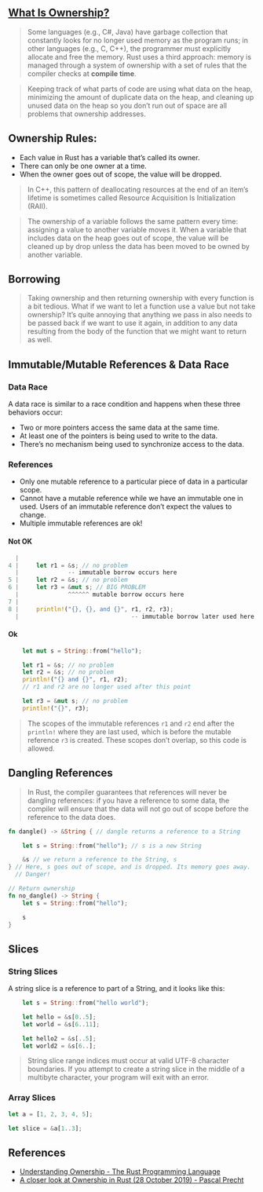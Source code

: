 ## [What Is Ownership?](https://doc.rust-lang.org/book/ch04-01-what-is-ownership.html)
> Some languages (e.g., C#, Java) have garbage collection that constantly looks for no longer used memory as the program runs; in other languages (e.g., C, C++), the programmer must explicitly allocate and free the memory. Rust uses a third approach: memory is managed through a system of ownership with a set of rules that the compiler checks at **compile time**. 

> Keeping track of what parts of code are using what data on the heap, minimizing the amount of duplicate data on the heap, and cleaning up unused data on the heap so you don’t run out of space are all problems that ownership addresses. 

## Ownership Rules:
- Each value in Rust has a variable that’s called its owner.
- There can only be one owner at a time.
- When the owner goes out of scope, the value will be dropped.

> In C++, this pattern of deallocating resources at the end of an item’s lifetime is sometimes called Resource Acquisition Is Initialization (RAII).

> The ownership of a variable follows the same pattern every time: assigning a value to another variable moves it. When a variable that includes data on the heap goes out of scope, the value will be cleaned up by drop unless the data has been moved to be owned by another variable.

## Borrowing
> Taking ownership and then returning ownership with every function is a bit tedious. What if we want to let a function use a value but not take ownership? It’s quite annoying that anything we pass in also needs to be passed back if we want to use it again, in addition to any data resulting from the body of the function that we might want to return as well.

## Immutable/Mutable References & Data Race

### Data Race
A data race is similar to a race condition and happens when these three behaviors occur:

- Two or more pointers access the same data at the same time.
- At least one of the pointers is being used to write to the data.
- There’s no mechanism being used to synchronize access to the data.

### References

- Only one mutable reference to a particular piece of data in a particular scope. 
- Cannot have a mutable reference while we have an immutable one in used. Users of an immutable reference don’t expect the values to change. 
- Multiple immutable references are ok!

#### Not OK
```Rust
  |
4 |     let r1 = &s; // no problem
  |              -- immutable borrow occurs here
5 |     let r2 = &s; // no problem
6 |     let r3 = &mut s; // BIG PROBLEM
  |              ^^^^^^ mutable borrow occurs here
7 | 
8 |     println!("{}, {}, and {}", r1, r2, r3);
  |                                -- immutable borrow later used here
```

#### Ok
```Rust
    let mut s = String::from("hello");

    let r1 = &s; // no problem
    let r2 = &s; // no problem
    println!("{} and {}", r1, r2);
    // r1 and r2 are no longer used after this point

    let r3 = &mut s; // no problem
    println!("{}", r3);
```
>The scopes of the immutable references `r1` and `r2` end after the `println!` where they are last used, which is before the mutable reference `r3` is created. These scopes don’t overlap, so this code is allowed.

## Dangling References
> In Rust, the compiler guarantees that references will never be dangling references: if you have a reference to some data, the compiler will ensure that the data will not go out of scope before the reference to the data does.

```Rust
fn dangle() -> &String { // dangle returns a reference to a String

    let s = String::from("hello"); // s is a new String

    &s // we return a reference to the String, s
} // Here, s goes out of scope, and is dropped. Its memory goes away.
  // Danger!

// Return ownership
fn no_dangle() -> String {
    let s = String::from("hello");

    s
}
```

## Slices

### String Slices
A string slice is a reference to part of a String, and it looks like this:

```Rust
    let s = String::from("hello world");

    let hello = &s[0..5];
    let world = &s[6..11];

    let hello2 = &s[..5];
    let world2 = &s[6..];
```

> String slice range indices must occur at valid UTF-8 character boundaries. If you attempt to create a string slice in the middle of a multibyte character, your program will exit with an error.

### Array Slices
```Rust
let a = [1, 2, 3, 4, 5];

let slice = &a[1..3];
```

## References
- [Understanding Ownership - The Rust Programming Language](https://doc.rust-lang.org/book/ch04-00-understanding-ownership.html)
- [A closer look at Ownership in Rust (28 October 2019) - Pascal Precht](https://blog.thoughtram.io/ownership-in-rust/)
